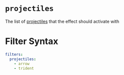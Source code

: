 # `projectiles`

The list of [projectiles](https://hub.spigotmc.org/javadocs/bukkit/org/bukkit/entity/Projectile.html) that the effect should activate with

# Filter Syntax
```yaml
filters:
  projectiles: 
    - arrow
    - trident
```
